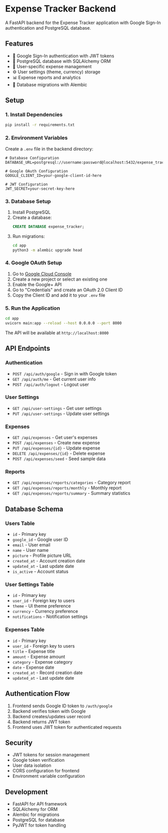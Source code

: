 # Expense Tracker Backend

A FastAPI backend for the Expense Tracker application with Google Sign-In authentication and PostgreSQL database.

## Features

- 🔐 Google Sign-In authentication with JWT tokens
- 💾 PostgreSQL database with SQLAlchemy ORM
- 👤 User-specific expense management
- ⚙️ User settings (theme, currency) storage
- 📊 Expense reports and analytics
- 🔄 Database migrations with Alembic

## Setup

### 1. Install Dependencies

```bash
pip install -r requirements.txt
```

### 2. Environment Variables

Create a `.env` file in the backend directory:

```env
# Database Configuration
DATABASE_URL=postgresql://username:password@localhost:5432/expense_tracker

# Google OAuth Configuration
GOOGLE_CLIENT_ID=your-google-client-id-here

# JWT Configuration
JWT_SECRET=your-secret-key-here
```

### 3. Database Setup

1. Install PostgreSQL
2. Create a database:
   ```sql
   CREATE DATABASE expense_tracker;
   ```
3. Run migrations:
   ```bash
   cd app
   python3 -m alembic upgrade head
   ```

### 4. Google OAuth Setup

1. Go to [Google Cloud Console](https://console.cloud.google.com/)
2. Create a new project or select an existing one
3. Enable the Google+ API
4. Go to "Credentials" and create an OAuth 2.0 Client ID
5. Copy the Client ID and add it to your `.env` file

### 5. Run the Application

```bash
cd app
uvicorn main:app --reload --host 0.0.0.0 --port 8000
```

The API will be available at `http://localhost:8000`

## API Endpoints

### Authentication
- `POST /api/auth/google` - Sign in with Google token
- `GET /api/auth/me` - Get current user info
- `POST /api/auth/logout` - Logout user

### User Settings
- `GET /api/user-settings` - Get user settings
- `PUT /api/user-settings` - Update user settings

### Expenses
- `GET /api/expenses` - Get user's expenses
- `POST /api/expenses` - Create new expense
- `PUT /api/expenses/{id}` - Update expense
- `DELETE /api/expenses/{id}` - Delete expense
- `POST /api/expenses/seed` - Seed sample data

### Reports
- `GET /api/expenses/reports/categories` - Category report
- `GET /api/expenses/reports/monthly` - Monthly report
- `GET /api/expenses/reports/summary` - Summary statistics

## Database Schema

### Users Table
- `id` - Primary key
- `google_id` - Google user ID
- `email` - User email
- `name` - User name
- `picture` - Profile picture URL
- `created_at` - Account creation date
- `updated_at` - Last update date
- `is_active` - Account status

### User Settings Table
- `id` - Primary key
- `user_id` - Foreign key to users
- `theme` - UI theme preference
- `currency` - Currency preference
- `notifications` - Notification settings

### Expenses Table
- `id` - Primary key
- `user_id` - Foreign key to users
- `title` - Expense title
- `amount` - Expense amount
- `category` - Expense category
- `date` - Expense date
- `created_at` - Record creation date
- `updated_at` - Last update date

## Authentication Flow

1. Frontend sends Google ID token to `/auth/google`
2. Backend verifies token with Google
3. Backend creates/updates user record
4. Backend returns JWT token
5. Frontend uses JWT token for authenticated requests

## Security

- JWT tokens for session management
- Google token verification
- User data isolation
- CORS configuration for frontend
- Environment variable configuration

## Development

- FastAPI for API framework
- SQLAlchemy for ORM
- Alembic for migrations
- PostgreSQL for database
- PyJWT for token handling